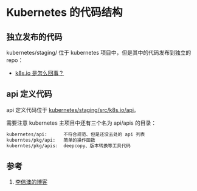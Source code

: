<!-- toc -->
# Kubernetes 的代码结构

## 独立发布的代码

kubernetes/staging/ 位于 kubernetes 项目中，但是其中的代码发布到独立的 repo：

* [k8s.io 是怎么回事？](https://www.lijiaocn.com/%E7%BC%96%E7%A8%8B/2019/12/06/k8s-io-usage.html)

## api 定义代码

api 定义代码位于 [kubernetes/staging/src/k8s.io/api][2]。

需要注意 kubernetes 主项目中还有三个名为 api/apis 的目录：

```sh
kubernetes/api:      不符合规范、但是还没去处的 api 列表
kuberntes/pkg/api:   简单的操作函数
kuberntes/pkg/apis:  deepcopy、版本转换等工具代码
```

## 参考

1. [李佶澳的博客][1]

[1]: https://www.lijiaocn.com "李佶澳的博客"
[2]: https://github.com/kubernetes/kubernetes/tree/v1.16.3/staging/src/k8s.io/api "k8s.io/api"
